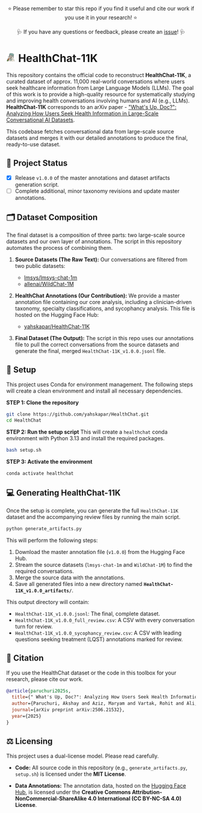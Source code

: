 <p align="center">
⭐ Please remember to star this repo if you find it useful and cite our work if you use it in your research! ⭐
</p>
<p align="center">
🩺 If you have any questions or feedback, please create an <a href="https://github.com/yahskapar/HealthChat/issues">issue</a>! 🩺
</p>

# <img src="./figures/title_icon.png" alt="HealthChat Icon" width="25" /> HealthChat-11K

This repository contains the official code to reconstruct **HealthChat-11K**, a curated dataset of approx. 11,000 real-world conversations where users seek healthcare information from Large Language Models (LLMs). The goal of this work is to provide a high-quality resource for systematically studying and improving health conversations involving humans and AI (e.g., LLMs). **HealthChat-11K** corresponds to an arXiv paper - ["What's Up, Doc?": Analyzing How Users Seek Health Information in Large-Scale Conversational AI Datasets](https://arxiv.org/abs/2506.21532).

This codebase fetches conversational data from large-scale source datasets and merges it with our detailed annotations to produce the final, ready-to-use dataset.

## 📝 Project Status

- [x] Release `v1.0.0` of the master annotations and dataset artifacts generation script.
- [ ] Complete additional, minor taxonomy revisions and update master annotations.

## 🗂️ Dataset Composition

The final dataset is a composition of three parts: two large-scale source datasets and our own layer of annotations. The script in this repository automates the process of combining them.

1.  **Source Datasets (The Raw Text):** Our conversations are filtered from two public datasets:
    * [lmsys/lmsys-chat-1m](https://huggingface.co/datasets/lmsys/lmsys-chat-1m)
    * [allenai/WildChat-1M](https://huggingface.co/datasets/allenai/WildChat-1M)

2.  **HealthChat Annotations (Our Contribution):** We provide a master annotation file containing our core analysis, including a clinician-driven taxonomy, specialty classifications, and sycophancy analysis. This file is hosted on the Hugging Face Hub:
    * [yahskapar/HealthChat-11K](https://huggingface.co/datasets/yahskapar/HealthChat-11K)

3.  **Final Dataset (The Output):** The script in this repo uses our annotations file to pull the correct conversations from the source datasets and generate the final, merged `HealthChat-11K_v1.0.0.jsonl` file.

## 🔧 Setup

This project uses Conda for environment management. The following steps will create a clean environment and install all necessary dependencies.

**STEP 1: Clone the repository**
```bash
git clone https://github.com/yahskapar/HealthChat.git
cd HealthChat
```

**STEP 2: Run the setup script**
This will create a `healthchat` conda environment with Python 3.13 and install the required packages.
```bash
bash setup.sh
```

**STEP 3: Activate the environment**
```bash
conda activate healthchat
```

## 💻 Generating HealthChat-11K

Once the setup is complete, you can generate the full `HealthChat-11K` dataset and the accompanying review files by running the main script.

```bash
python generate_artifacts.py
```

This will perform the following steps:
1.  Download the master annotation file (`v1.0.0`) from the Hugging Face Hub.
2.  Stream the source datasets (`lmsys-chat-1m` and `WildChat-1M`) to find the required conversations.
3.  Merge the source data with the annotations.
4.  Save all generated files into a new directory named **`HealthChat-11K_v1.0.0_artifacts/`**.

This output directory will contain:
* `HealthChat-11K_v1.0.0.jsonl`: The final, complete dataset.
* `HealthChat-11K_v1.0.0_full_review.csv`: A CSV with every conversation turn for review.
* `HealthChat-11K_v1.0.0_sycophancy_review.csv`: A CSV with leading questions seeking treatment (LQST) annotations marked for review.

## 📜 Citation

If you use the HealthChat dataset or the code in this toolbox for your research, please cite our work.
```bibtex
@article{paruchuri2025s,
  title={" What's Up, Doc?": Analyzing How Users Seek Health Information in Large-Scale Conversational AI Datasets},
  author={Paruchuri, Akshay and Aziz, Maryam and Vartak, Rohit and Ali, Ayman and Uchehara, Best and Liu, Xin and Chatterjee, Ishan and Agrawal, Monica},
  journal={arXiv preprint arXiv:2506.21532},
  year={2025}
}
```

## ⚖️ Licensing

This project uses a dual-license model. Please read carefully.

* **Code:** All source code in this repository (e.g., `generate_artifacts.py`, `setup.sh`) is licensed under the **MIT License**.

* **Data Annotations:** The annotation data, hosted on the [Hugging Face Hub](https://huggingface.co/datasets/yahskapar/HealthChat-11K), is licensed under the **Creative Commons Attribution-NonCommercial-ShareAlike 4.0 International (CC BY-NC-SA 4.0) License**.